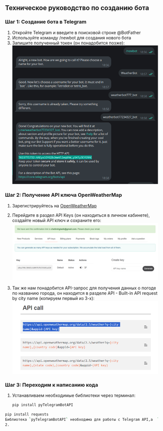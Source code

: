 
## Техническое руководство по созданию бота

### Шаг 1: Создание бота в Telegram

1. Откройте Telegram и введите в поисковой строке @BotFather
2. Используйте команду /newbot для создания нового бота
3. Запишите полученный токен (он понадобится позже): 
![Компьютер](img/BotFather.png)

### Шаг 2: Получение API ключа OpenWeatherMap

1. Зарегистрируйтесь на [OpenWeatherMap](https://openweathermap.org/)
2. Перейдите в раздел API Keys (он находиться в личном кабинете), создайте новый API ключ и сохраните его:
 ![Компьютер](img/key.png)

3. Так же нам понадобится API-запрос для получения данных о погоде по названию города, он находится в разделе API - Built-in API request by city name (копируем первый из 3-х):
 ![Компьютер](img/API.png)

### Шаг 3: Переходим к написанию кода
1. Устанавливаем необходимые библиотеки через терминал:
   ```bash
   pip install pyTelegramBotAPI

```bash
pip install requests
Библиотека `pyTelegramBotAPI` необходима для работы с Telegram API,а  `requests` для HTTP-запросов к OpenWeatherMap 
2. 
